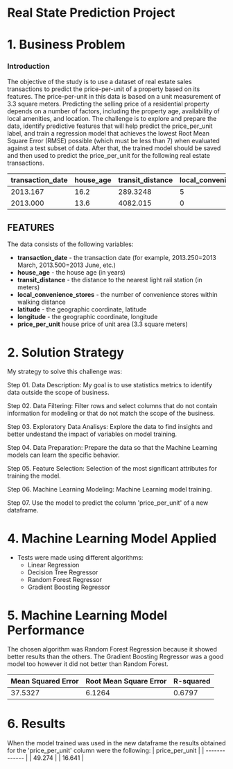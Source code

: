 # Real State Prediction Project

# 1. Business Problem
### Introduction
  The objective of the study is to use a dataset of real estate sales transactions to predict the price-per-unit of a property based on its features. The price-per-unit in this data is based on a unit measurement of 3.3 square meters. Predicting the selling price of a residential property depends on a number of factors, including the property age, availability of local amenities, and location.
  The challenge is to explore and prepare the data, identify predictive features that will help predict the price_per_unit label, and train a regression model that achieves the lowest Root Mean Square Error (RMSE) possible (which must be less than 7) when evaluated against a test subset of data. After that, the trained model should be saved and then used to predict the price_per_unit for the following real estate transactions.

| transaction_date | house_age | transit_distance | local_convenience_stores | latitude | longitude |
| ------------- | ------------- | ------------- | ------------- | ------------- | ------------- | 
| 2013.167 | 16.2 | 289.3248  | 5  | 24.98203  | 121.54348  |
| 2013.000 | 13.6 | 4082.015  | 0  | 24.94155  | 121.50381  |
    
 ## FEATURES
 The data consists of the following variables:

- **transaction_date** - the transaction date (for example, 2013.250=2013 March, 2013.500=2013 June, etc.)
- **house_age** - the house age (in years)
- **transit_distance** - the distance to the nearest light rail station (in meters)
- **local_convenience_stores** - the number of convenience stores within walking distance
- **latitude** - the geographic coordinate, latitude
- **longitude** - the geographic coordinate, longitude
- **price_per_unit** house price of unit area (3.3 square meters)

# 2. Solution Strategy
  My strategy to solve this challenge was:
  
  Step 01. Data Description: My goal is to use statistics metrics to identify data outside the scope of business.
  
  Step 02. Data Filtering: Filter rows and select columns that do not contain information for modeling or that do not match the scope of the business.
  
  Step 03. Exploratory Data Analisys: Explore the data to find insights and better undestand the impact of variables on model training.
  
  Step 04. Data Preparation: Prepare the data so that the Machine Learning models can learn the specific behavior.
  
  Step 05. Feature Selection: Selection of the most significant attributes for training the model.
  
  Step 06. Machine Learning Modeling: Machine Learning model training.
  
  Step 07. Use the model to predict the column 'price_per_unit' of a new dataframe.

# 4. Machine Learning Model Applied
- Tests were made using different algorithms:
    - Linear Regression
    - Decision Tree Regressor
    - Random Forest Regressor
    - Gradient Boosting Regressor
  
# 5. Machine Learning Model Performance
  The chosen algorithm was Random Forest Regression because it showed better results than the others. The Gradient Boosting Regressor was a good model too however it did not better than Random Forest. 
  
| Mean Squared Error  | Root Mean Square Error | R-squared  | 
| ------------- | ------------- | ------------- | 
| 37.5327  | 6.1264  | 0.6797  |

# 6. Results 
  When the model trained was used in the new dataframe the results obtained for the 'price_per_unit' column were the following:
| price_per_unit |
| ------------- | 
| 49.274  |
| 16.641 |
